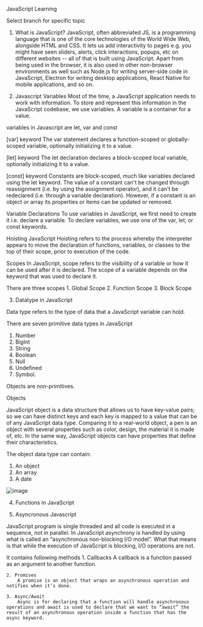 JavaScript Learning 

Select branch for specific topic

1. What is JavaScript?
JavaScript, often abbreviated JS, is a programming language that is one of the core technologies of the World Wide Web, alongside HTML and CSS. It lets us add interactivity to pages e.g. you might have seen sliders, alerts, click interactions, popups, etc on different websites -- all of that is built using JavaScript. Apart from being used in the browser, it is also used in other non-browser environments as well such as Node.js for writing server-side code in JavaScript, Electron for writing desktop applications, React Native for mobile applications, and so on.

2. Javascript Variables
Most of the time, a JavaScript application needs to work with information. To store and represent this information in the JavaScript codebase, we use variables. A variable is a container for a value.

variables in Javascript are let, var and const

[var] keyword The var statement declares a function-scoped or globally-scoped variable, optionally initializing it to a value.

[let] keyword The let declaration declares a block-scoped local variable, optionally initializing it to a value.

[const] keyword Constants are block-scoped, much like variables declared using the let keyword. The value of a constant can't be changed through reassignment (i.e. by using the assignment operator), and it can't be redeclared (i.e. through a variable declaration). However, if a constant is an object or array its properties or items can be updated or removed.

Variable Declarations To use variables in JavaScript, we first need to create it i.e. declare a variable. To declare variables, we use one of the var, let, or const keywords.

Hoisting JavaScript Hoisting refers to the process whereby the interpreter appears to move the declaration of functions, variables, or classes to the top of their scope, prior to execution of the code.

Scopes In JavaScript, scope refers to the visibility of a variable or how it can be used after it is declared. The scope of a variable depends on the keyword that was used to declare it.

There are three scopes 1. Global Scope 2. Function Scope 3. Block Scope


3. Datatype in JavaScript

Data type refers to the type of data that a JavaScript variable can hold. 

There are seven primitive data types in JavaScript 
1. Number
2. BigInt
3. String
4. Boolean
5. Null
6. Undefined 
7. Symbol. 

Objects are non-primitives.

Objects

JavaScript object is a data structure that allows us to have key-value pairs; so we can have distinct keys and each key is mapped to a value that can be of any JavaScript data type. Comparing it to a real-world object, a pen is an object with several properties such as color, design, the material it is made of, etc. In the same way, JavaScript objects can have properties that define their characteristics.

The object data type can contain:

1. An object
2. An array
3. A date


![image](https://user-images.githubusercontent.com/85476487/215725843-7dd077df-1f7f-41c8-a556-886bf87f4258.png)

4. Functions in JavaScript

5. Asyncronous Javascript

JavaScript program is single threaded and all code is executed in a sequence, not in parallel. In JavaScript asynchrony is handled by using what is called an “asynchronous non-blocking I/O model”. What that means is that while the execution of JavaScript is blocking, I/O operations are not. 

It contains following methods
    1. Callbacks
        A callback is a function passed as an argument to another function.

    2. Promises
        A promise is an object that wraps an asynchronous operation and notifies when it’s done. 

    3. Async/Await
        Async is for declaring that a function will handle asynchronous operations and await is used to declare that we want to “await” the result of an asynchronous operation inside a function that has the async keyword.



